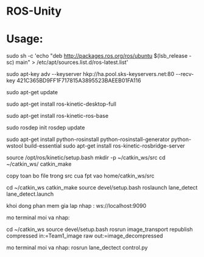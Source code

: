 # ROS-Unity

# Usage:
sudo sh -c 'echo "deb http://packages.ros.org/ros/ubuntu $(lsb_release -sc) main" > /etc/apt/sources.list.d/ros-latest.list'

sudo apt-key adv --keyserver hkp://ha.pool.sks-keyservers.net:80 --recv-key 421C365BD9FF1F717815A3895523BAEEB01FA116

sudo apt-get update

sudo apt-get install ros-kinetic-desktop-full

sudo apt-get install ros-kinetic-ros-base

sudo rosdep init
rosdep update

sudo apt-get install python-rosinstall python-rosinstall-generator python-wstool build-essential
sudo apt-get install ros-kinetic-rosbridge-server

source /opt/ros/kinetic/setup.bash
mkdir -p ~/catkin_ws/src
cd ~/catkin_ws/
catkin_make

copy toan bo file trong src cua fpt vao home/catkin_ws/src

cd ~/catkin_ws
catkin_make
source devel/setup.bash
roslaunch lane_detect lane_detect.launch 

khoi dong phan mem gia lap 
nhap : ws://localhost:9090

mo terminal moi va nhap:

cd ~/catkin_ws
source devel/setup.bash
rosrun image_transport republish compressed in:=Team1_image raw out:=image_decompressed

mo terminal moi va nhap:
rosrun lane_dectect control.py

